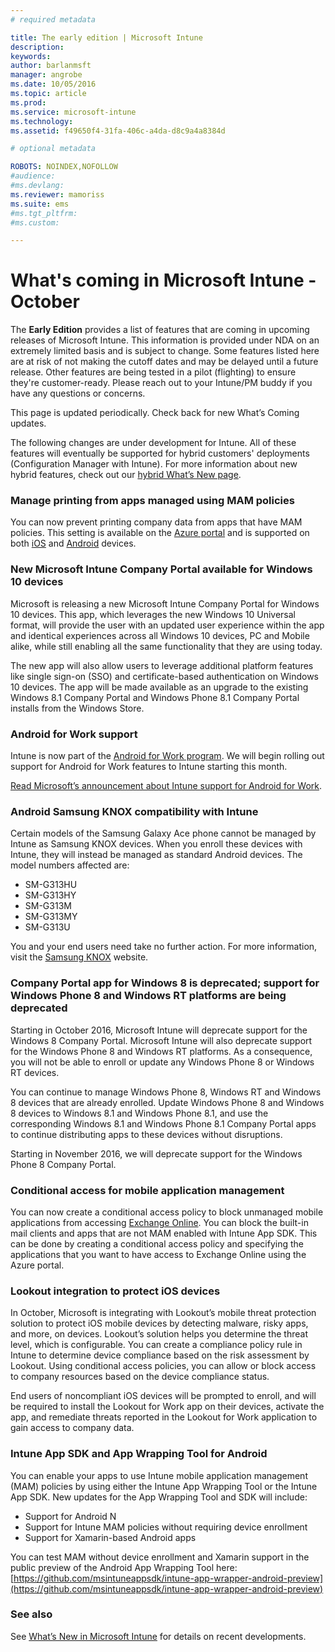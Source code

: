 ```yaml
---
# required metadata

title: The early edition | Microsoft Intune
description:
keywords:
author: barlanmsft
manager: angrobe
ms.date: 10/05/2016
ms.topic: article
ms.prod:
ms.service: microsoft-intune
ms.technology:
ms.assetid: f49650f4-31fa-406c-a4da-d8c9a4a8384d

# optional metadata

ROBOTS: NOINDEX,NOFOLLOW
#audience:
#ms.devlang:
ms.reviewer: mamoriss
ms.suite: ems
#ms.tgt_pltfrm:
#ms.custom:

---
```


# What's coming in Microsoft Intune - October
The **Early Edition** provides a list of features that are coming in upcoming releases of Microsoft Intune. This information is provided under NDA on an extremely limited basis and is subject to change. Some features listed here are at risk of not making the cutoff dates and may be delayed until a future release. Other features are being tested in a pilot (flighting) to ensure they're customer-ready. Please reach out to your Intune/PM buddy if you have any questions or concerns.

This page is updated periodically. Check back for new What’s Coming updates.

The following changes are under development for Intune. All of these features will eventually be supported for hybrid customers' deployments (Configuration Manager with Intune). For more information about new hybrid features, check out our [hybrid What’s New page](https://technet.microsoft.com/en-US/library/mt718155(TechNet.10).aspx).

### Manage printing from apps managed using MAM policies
You can now prevent printing company data from apps that have MAM policies. This setting is available on the [Azure portal](InTune/deploy-use/create-and-deploy-mobile-app-management-policies-with-microsoft-intune) and is supported on both [iOS](..deployuse/ios-mam-policy-settings) and [Android](InTune/deploy-use/android-mam-policy-settings) devices.
<!--TFS 1014328-->

### New Microsoft Intune Company Portal available for Windows 10 devices
Microsoft is releasing a new Microsoft Intune Company Portal for Windows 10 devices. This app, which leverages the new Windows 10 Universal format, will provide the user with an updated user experience within the app and identical experiences across all Windows 10 devices, PC and Mobile alike, while still enabling all the same functionality that they are using today.

The new app will also allow users to leverage additional platform features like single sign-on (SSO) and certificate-based authentication on Windows 10 devices. The app will be made available as an upgrade to the existing Windows 8.1 Company Portal and Windows Phone 8.1 Company Portal installs from the Windows Store.
<!--TFS 1016502-->

### Android for Work support

Intune is now part of the [Android for Work program](https://enterprise.google.com/android/partners/). We will begin rolling out support for Android for Work features to Intune starting this month.

[Read Microsoft’s announcement about Intune support for Android for Work](https://blogs.technet.microsoft.com/enterprisemobility/2016/09/12/microsoft-intune-support-for-android-for-work/).

<!---This month, some newly provisioned Intune tenants will start seeing the Android for Work features. We will announce later when existing tenants will begin to see this feature.--->
<!--TFS 1043303-->

### Android Samsung KNOX compatibility with Intune

Certain models of the Samsung Galaxy Ace phone cannot be managed by Intune as Samsung KNOX devices. When you enroll these devices with Intune, they will instead be managed as standard Android devices.
The model numbers affected are:

* SM-G313HU
* SM-G313HY
* SM-G313M
* SM-G313MY
* SM-G313U

You and your end users need take no further action.
For more information, visit the [Samsung KNOX](https://www.samsungknox.com) website.

<!--TFS 1173566 iX blurb provided by Barry; requires PM signoff

### Multi-factor authentication for Android and iOS enrollment

In addition to Windows 8.1 and later, administrators can now enable multi-factor authentication for Android and iOS devices in the Microsoft Intune Enrollment application. -->    

### Company Portal app for Windows 8 is deprecated; support for Windows Phone 8 and Windows RT platforms are being deprecated
Starting in October 2016, Microsoft Intune will deprecate support for the Windows 8 Company Portal. Microsoft Intune will also deprecate support for the Windows Phone 8 and Windows RT platforms. As a consequence, you will not be able to enroll or update any Windows Phone 8 or Windows RT devices.

You can continue to manage Windows Phone 8, Windows RT  and Windows 8 devices that are already enrolled. Update Windows Phone 8 and Windows 8 devices to Windows 8.1 and Windows Phone 8.1, and use the corresponding Windows 8.1 and Windows Phone 8.1 Company Portal apps to continue distributing apps to these devices without disruptions.

Starting in November 2016, we will deprecate support for the Windows Phone 8 Company Portal.
<!--TFS 1255391-->

### Conditional access for mobile application management
You can now create a conditional access policy to block unmanaged mobile applications from accessing [Exchange Online](..deployuse/restrict-access-to-exchange-online-with-microsoft-intune.md). You can block the built-in mail clients and apps that are not MAM enabled with Intune App SDK.  This can be done by creating a conditional access policy and specifying the applications that you want to have access to Exchange Online using the Azure portal.
<!--TFS 1317673-->

<!--TFS 1318014; awaiting approval in notes as to whether to proceed

### "Default" policy is deprecated

To minimize unintentionally assigned profiles, Intune is removing support for the "default" Corporate Device Enrollment profile for Apple Device Enrollment Program (DEP) device serial numbers in the new Azure console. Serial numbers synchronized from an Apple DEP account will initially have no Corporate Device Enrollment profile assigned.  A profile must be assigned manually after synchronization. This change will apply to the new console only. Until the existing Admin console is retired, no change will take place.
-->

<!--TFS 1318023; awaiting approval in notes as to whether to proceed

### Deprecation of row-by-row iOS Details review for iOS device CSV uploads

In order to streamline uploading IMEI numbers for Corporate devices and Apple serial numbers for Configurator enrollment, Intune is removing the row by row review of hardware identifiers already found in the system. This review allows the IT Pro to accept associated Details from the CSV to overwrite the existing details for a hardware identifier already in the system. The review will be replaced by a single option to automatically overwrite Details for all hardware identifiers or ignore new details for existing identifiers. This change will apply to the new console only. Until the existing Admin console is retired, no change will take place.
-->

### Lookout integration to protect iOS devices
In October, Microsoft is integrating with Lookout’s mobile threat protection solution to protect iOS mobile devices by detecting malware, risky apps, and more, on devices. Lookout’s solution helps you determine the threat level, which is configurable. You can create a compliance policy rule in Intune to determine device compliance based on the risk assessment by Lookout. Using conditional access policies, you can allow or block access to company resources based on the device compliance status.

End users of noncompliant iOS devices will be prompted to enroll, and will be required to install the Lookout for Work app on their devices, activate the app, and remediate threats reported in the Lookout for Work application to gain access to company data.
<!--TFS 1319493-->

### Intune App SDK and App Wrapping Tool for Android
You can enable your apps to use Intune mobile application management (MAM) policies by using either the Intune App Wrapping Tool or the Intune App SDK. New updates for the App Wrapping Tool and SDK will include:

* Support for Android N
* Support for Intune MAM policies without requiring device enrollment
* Support for Xamarin-based Android apps

You can test MAM without device enrollment and Xamarin support in the public preview of the Android App Wrapping Tool here: [https://github.com/msintuneappsdk/intune-app-wrapper-android-preview](https://github.com/msintuneappsdk/intune-app-wrapper-android-preview)
<!--TFS 1319511; please create new TFS entry for WN text associated with this TFS item-->

<!--TFS 1319613; no iX review on PM text blurb

### Private preview customers using MAM Conditional Access will have their policies reset

Due to changes in the policy structure for Conditional Access for Mobile App Management, any existing policies that were set by customers through the private preview will be removed. Customers will need to set new policies once the change is made. The timing will coincide with the October service update.
-->

### See also
See [What’s New in Microsoft Intune](whats-new-in-microsoft-intune.md) for details on recent developments.
